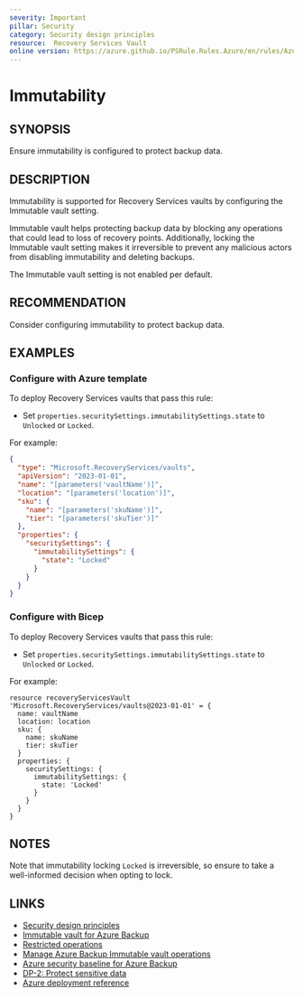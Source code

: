 ```yaml
---
severity: Important
pillar: Security
category: Security design principles
resource:  Recovery Services Vault
online version: https://azure.github.io/PSRule.Rules.Azure/en/rules/Azure.RSV.Immutable/
---
```


# Immutability

## SYNOPSIS

Ensure immutability is configured to protect backup data.

## DESCRIPTION

Immutability is supported for Recovery Services vaults by configuring the Immutable vault setting.

Immutable vault helps protecting backup data by blocking any operations that could lead to loss of recovery points. Additionally, locking the Immutable vault setting makes it irreversible to prevent any malicious actors from disabling immutability and deleting backups.

The Immutable vault setting is not enabled per default.

## RECOMMENDATION

Consider configuring immutability to protect backup data.

## EXAMPLES

### Configure with Azure template

To deploy Recovery Services vaults that pass this rule:

- Set `properties.securitySettings.immutabilitySettings.state` to `Unlocked` or `Locked`.

For example:

```json
{
  "type": "Microsoft.RecoveryServices/vaults",
  "apiVersion": "2023-01-01",
  "name": "[parameters('vaultName')]",
  "location": "[parameters('location')]",
  "sku": {
    "name": "[parameters('skuName')]",
    "tier": "[parameters('skuTier')]"
  },
  "properties": {
    "securitySettings": {
      "immutabilitySettings": {
        "state": "Locked"
      }
    }
  }
}
```

### Configure with Bicep

To deploy Recovery Services vaults that pass this rule:

- Set `properties.securitySettings.immutabilitySettings.state` to `Unlocked` or `Locked`.

For example:

```bicep
resource recoveryServicesVault 'Microsoft.RecoveryServices/vaults@2023-01-01' = {
  name: vaultName
  location: location
  sku: {
    name: skuName
    tier: skuTier
  }
  properties: {
    securitySettings: {
      immutabilitySettings: {
        state: 'Locked'
      }
    }
  }
}
```

## NOTES

Note that immutability locking `Locked` is irreversible, so ensure to take a well-informed decision when opting to lock.

## LINKS

- [Security design principles](https://learn.microsoft.com/azure/well-architected/security/security-principles)
- [Immutable vault for Azure Backup](https://learn.microsoft.com/azure/backup/backup-azure-immutable-vault-concept)
- [Restricted operations](https://learn.microsoft.com/azure/backup/backup-azure-immutable-vault-concept#restricted-operations)
- [Manage Azure Backup Immutable vault operations](https://learn.microsoft.com/azure/backup/backup-azure-immutable-vault-how-to-manage)
- [Azure security baseline for Azure Backup](https://learn.microsoft.com/en-us/security/benchmark/azure/baselines/backup-security-baseline)
- [DP-2: Protect sensitive data](https://learn.microsoft.com/security/benchmark/azure/baselines/backup-security-baseline#dp-2-protect-sensitive-data)
- [Azure deployment reference](https://learn.microsoft.com/azure/templates/microsoft.recoveryservices/vaults#securitysettings)
